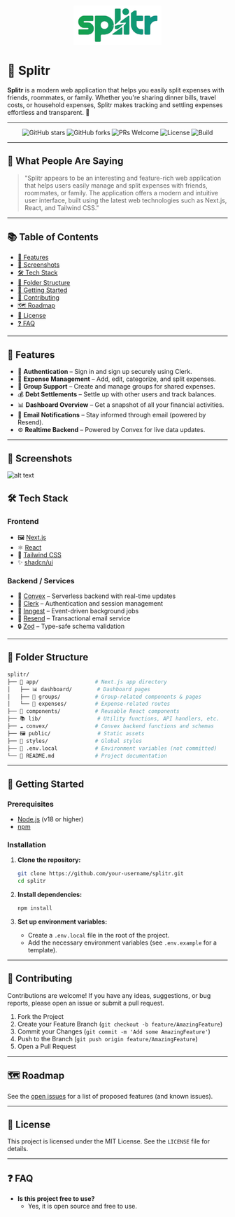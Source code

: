 <div align="center">
  <img src="public/logos/logo.png" alt="Splitr Logo" width="200"/>
</div>

# 🧾 Splitr

**Splitr** is a modern web application that helps you easily split expenses with friends, roommates, or family. Whether you're sharing dinner bills, travel costs, or household expenses, Splitr makes tracking and settling expenses effortless and transparent. 🤝

---

<div align="center">

![GitHub stars](https://img.shields.io/github/stars/your-username/splitr?style=social)
![GitHub forks](https://img.shields.io/github/forks/your-username/splitr?style=social)
![PRs Welcome](https://img.shields.io/badge/PRs-welcome-brightgreen.svg)
![License](https://img.shields.io/badge/license-MIT-green)
![Build](https://img.shields.io/badge/build-passing-brightgreen)

</div>

---

## 💬 What People Are Saying

> "Splitr appears to be an interesting and feature-rich web application that helps users easily manage and split expenses with friends, roommates, or family. The application offers a modern and intuitive user interface, built using the latest web technologies such as Next.js, React, and Tailwind CSS."

---

## 📚 Table of Contents

- [🚀 Features](#-features)
- [📸 Screenshots](#-screenshots)
- [🛠️ Tech Stack](#-tech-stack)
- [📁 Folder Structure](#-folder-structure)
- [🏁 Getting Started](#-getting-started)
- [🙌 Contributing](#-contributing)
- [🗺️ Roadmap](#-roadmap)
- [📄 License](#-license)
- [❓ FAQ](#-faq)


---

## 🚀 Features

- 🔐 **Authentication** – Sign in and sign up securely using Clerk.
- 💸 **Expense Management** – Add, edit, categorize, and split expenses.
- 👥 **Group Support** – Create and manage groups for shared expenses.
- 💰 **Debt Settlements** – Settle up with other users and track balances.
- 📊 **Dashboard Overview** – Get a snapshot of all your financial activities.
- 📩 **Email Notifications** – Stay informed through email (powered by Resend).
- ⚙️ **Realtime Backend** – Powered by Convex for live data updates.

---

## 📸 Screenshots

![alt text]([image.png](https://splitpsi.vercel.app/))

## 🛠️ Tech Stack

### Frontend
- 🖼️ [Next.js](https://nextjs.org/)
- ⚛️ [React](https://reactjs.org/)
- 🎨 [Tailwind CSS](https://tailwindcss.com/)
- ✨ [shadcn/ui](https://ui.shadcn.com/)

### Backend / Services
- 💾 [Convex](https://www.convex.dev/) – Serverless backend with real-time updates
- 👤 [Clerk](https://clerk.com/) – Authentication and session management
- 🔄 [Inngest](https://www.inngest.com/) – Event-driven background jobs
- 📧 [Resend](https://resend.com/) – Transactional email service
- 🔒 [Zod](https://zod.dev/) – Type-safe schema validation

---

## 📁 Folder Structure

```bash
splitr/
├── 📁 app/                  # Next.js app directory
│   ├── 📊 dashboard/        # Dashboard pages
│   ├── 👥 groups/           # Group-related components & pages
│   └── 💸 expenses/         # Expense-related routes
├── 🧩 components/           # Reusable React components
├── 📚 lib/                  # Utility functions, API handlers, etc.
├── ☁️ convex/               # Convex backend functions and schemas
├── 🖼️ public/               # Static assets
├── 🎨 styles/               # Global styles
├── 🤫 .env.local            # Environment variables (not committed)
└── 📄 README.md             # Project documentation
```

---

## 🏁 Getting Started

### Prerequisites

- [Node.js](https://nodejs.org/) (v18 or higher)
- [npm](https://www.npmjs.com/)

### Installation

1. **Clone the repository:**
   ```bash
   git clone https://github.com/your-username/splitr.git
   cd splitr
   ```

2. **Install dependencies:**
   ```bash
   npm install
   ```

3. **Set up environment variables:**
   - Create a `.env.local` file in the root of the project.
   - Add the necessary environment variables (see `.env.example` for a template).

---

## 🙌 Contributing

Contributions are welcome! If you have any ideas, suggestions, or bug reports, please open an issue or submit a pull request.

1. Fork the Project
2. Create your Feature Branch (`git checkout -b feature/AmazingFeature`)
3. Commit your Changes (`git commit -m 'Add some AmazingFeature'`)
4. Push to the Branch (`git push origin feature/AmazingFeature`)
5. Open a Pull Request

---

## 🗺️ Roadmap

See the [open issues](https://github.com/your-username/splitr/issues) for a list of proposed features (and known issues).

---

## 📄 License

This project is licensed under the MIT License. See the `LICENSE` file for details.

---

## ❓ FAQ

- **Is this project free to use?**
  - Yes, it is open source and free to use.
